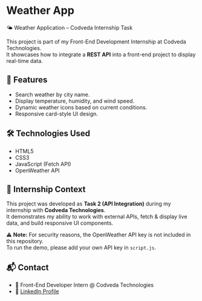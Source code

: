 # Weather App
🌤️ Weather Application – Codveda Internship Task  

This project is part of my Front-End Development Internship at Codveda Technologies.  
It showcases how to integrate a **REST API** into a front-end project to display real-time data.  

## 🚀 Features
- Search weather by city name.  
- Display temperature, humidity, and wind speed.  
- Dynamic weather icons based on current conditions.  
- Responsive card-style UI design.  


## 🛠️ Technologies Used
- HTML5  
- CSS3  
- JavaScript (Fetch API)  
- OpenWeather API  

## 🎯 Internship Context
This project was developed as **Task 2 (API Integration)** during my internship with **Codveda Technologies**.  
It demonstrates my ability to work with external APIs, fetch & display live data, and build responsive UI components.  

⚠️ **Note:** For security reasons, the OpenWeather API key is not included in this repository.  
To run the demo, please add your own API key in `script.js`.  

## 📬 Contact
- 💼 Front-End Developer Intern @ Codveda Technologies  
- 🔗 [LinkedIn Profile](www.linkedin.com/in/hassan-a-hassan)

